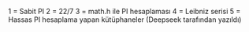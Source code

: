 1 = Sabit PI
2 = 22/7
3 = math.h ile PI hesaplaması
4 = Leibniz serisi
5 = Hassas PI hesaplama yapan kütüphaneler (Deepseek tarafından yazıldı)
